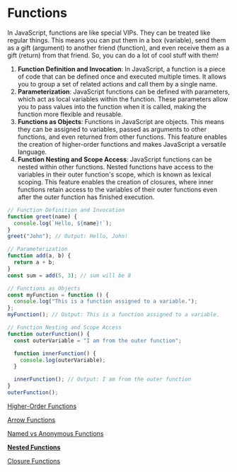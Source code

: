 # Functions

In JavaScript, functions are like special VIPs. They can be treated like regular things. This means you can put them in a box (variable), send them as a gift (argument) to another friend (function), and even receive them as a gift (return) from that friend. So, you can do a lot of cool stuff with them!

1. **Function Definition and Invocation**: In JavaScript, a function is a piece of code that can be defined once and executed multiple times. It allows you to group a set of related actions and call them by a single name.
2. **Parameterization**: JavaScript functions can be defined with parameters, which act as local variables within the function. These parameters allow you to pass values into the function when it is called, making the function more flexible and reusable.
3. **Functions as Objects**: Functions in JavaScript are objects. This means they can be assigned to variables, passed as arguments to other functions, and even returned from other functions. This feature enables the creation of higher-order functions and makes JavaScript a versatile language.
4. **Function Nesting and Scope Access**: JavaScript functions can be nested within other functions. Nested functions have access to the variables in their outer function's scope, which is known as lexical scoping. This feature enables the creation of closures, where inner functions retain access to the variables of their outer functions even after the outer function has finished execution.

```jsx
// Function Definition and Invocation
function greet(name) {
  console.log(`Hello, ${name}!`);
}
greet("John"); // Output: Hello, John!

// Parameterization
function add(a, b) {
  return a + b;
}
const sum = add(5, 3); // sum will be 8

// Functions as Objects
const myFunction = function () {
  console.log("This is a function assigned to a variable.");
};
myFunction(); // Output: This is a function assigned to a variable.

// Function Nesting and Scope Access
function outerFunction() {
  const outerVariable = "I am from the outer function";

  function innerFunction() {
    console.log(outerVariable);
  }

  innerFunction(); // Output: I am from the outer function
}
outerFunction();
```

[Higher-Order Functions](Functions%20078ef94df2244a77b2f4878b1bafbd60/Higher-Order%20Functions%2061e55025e39746fdaa84487ee73f528b.md)

[Arrow Functions](Functions%20078ef94df2244a77b2f4878b1bafbd60/Arrow%20Functions%20272534d3008c4b15998480114106bad9.md)

[Named vs Anonymous Functions](Functions%20078ef94df2244a77b2f4878b1bafbd60/Named%20vs%20Anonymous%20Functions%2041d874f87dd64f809eda66f39d6c35f9.md)

[**Nested Functions**](Functions%20078ef94df2244a77b2f4878b1bafbd60/Nested%20Functions%20f71bc13c61de432cb4697ecf904c6db2.md)

[Closure Functions](Functions%20078ef94df2244a77b2f4878b1bafbd60/Closure%20Functions%202fee34e6a60c417a999630c5b1db4dc8.md)